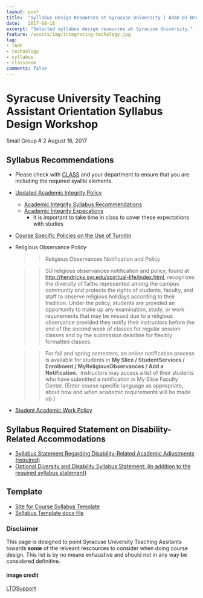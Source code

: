 ```yaml
---
layout: post
title:  "Syllabus Design Resources at Syracuse University | Adam DJ Brett"
date:   2017-08-16
excerpt: "Selected syllabus design resources at Syracuse University."
feature: /assets/img/integrating-techology.jpg
tag:
- TAOP
- technology
- syllabus
- classroom
comments: false
---
```

<meta property="article:author" content="https://www.facebook.com/adamdjbrett" />

# Syracuse University Teaching Assistant Orientation Syllabus Design Workshop
Small Group &#x23; 2
August 16, 2017

## Syllabus Recommendations
* Please check with [CLASS](class.syr.edu) and your department to ensure that you are including the required syallbi elements.
* [Updated Academic Integrity Policy](http://class.syr.edu/academic-integrity/policy/)
	* [Academic Integrity Syllabus Recommendations](http://class.syr.edu/academic-integrity/syllabus-recommendations/)
	* [Academic Integrity Expecations](http://class.syr.edu/academic-integrity/expectations/)
		* It is important to take time in class to cover these expectations with studies
* [Course Specific Policies on the Use of Turnitin](http://class.syr.edu/academic-integrity/syllabus-recommendations/)
* Religious Observance Policy
	>>Religious Observances Notification and Policy	>>SU religious observances notification and policy, found at http://hendricks.syr.edu/spiritual-life/index.html, recognizes the diversity of faiths represented among the campus community and protects the rights of students, faculty, and staff to observe religious holidays according to their tradition.  Under the policy, students are provided an opportunity to make up any examination, study, or work requirements that may be missed due to a religious observance provided they notify their instructors before the end of the second week of classes for regular session classes and by the submission deadline for flexibly formatted classes.	>>For fall and spring semesters, an online notification process is available for students in **My Slice / StudentServices / Enrollment / MyReligiousObservances / Add a Notification.**  Instructors may access a list of their students who have submitted a notification in My Slice Faculty Center. [Enter course specific language as appropriate, about how and when academic requirements will be made up.]
* [Student Academic Work Policy](http://coursecatalog.syr.edu/content.php?catoid=3&navoid=270#Student_Academic_Work)
## Syllabus Required Statement on Disability-Related Accommodations
* [Syllabus Statement Regarding Disability-Related Academic Adjustments (required)](http://universitysenate.syr.edu/curricula/courses-proc/syllabus/disability-syllabus-statement/)
* [Optional Diversity and Disability Syllabus Statement: (in addition to the required syllabus statement)](http://disabilityservices.syr.edu/faculty-staff/syllabus-statement/)

## Template
* [Site for Course Syllabus Template](http://universitysenate.syr.edu/curricula/forms/course-syllabus-template/)
* [Syllabus Template docx file](http://universitysenate.syr.edu/curricula/wp-content/uploads/sites/2/2013/08/syllabus-template.docx)

### Disclaimer
This page is designed to point Syracuse University Teaching Assitants towards **some** of the relveant rescources to consider when doing course design. This list is by no means exhaustive and should not in any way be considered definitive.


#### image credit
[LTDSupport](https://pixabay.com/en/technology-classroom-education-1095751/)

